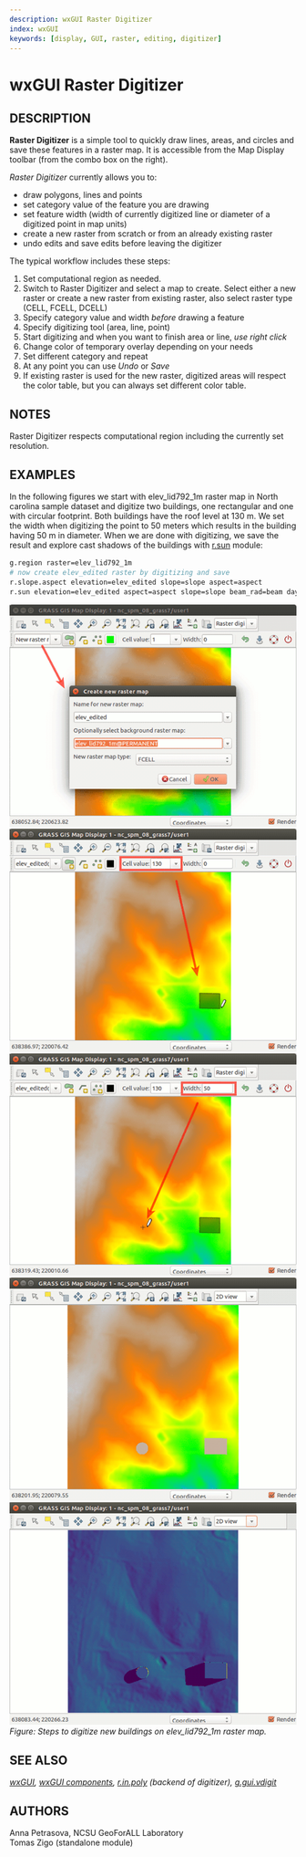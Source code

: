 ```yaml
---
description: wxGUI Raster Digitizer
index: wxGUI
keywords: [display, GUI, raster, editing, digitizer]
---
```


# wxGUI Raster Digitizer

## DESCRIPTION

**Raster Digitizer** is a simple tool to quickly draw lines, areas, and
circles and save these features in a raster map. It is accessible from
the Map Display toolbar (from the combo box on the right).

*Raster Digitizer* currently allows you to:

- draw polygons, lines and points
- set category value of the feature you are drawing
- set feature width (width of currently digitized line or diameter of a
  digitized point in map units)
- create a new raster from scratch or from an already existing raster
- undo edits and save edits before leaving the digitizer

The typical workflow includes these steps:

1. Set computational region as needed.
2. Switch to Raster Digitizer and select a map to create. Select either
    a new raster or create a new raster from existing raster, also
    select raster type (CELL, FCELL, DCELL)
3. Specify category value and width *before* drawing a feature
4. Specify digitizing tool (area, line, point)
5. Start digitizing and when you want to finish area or line, *use
    right click*
6. Change color of temporary overlay depending on your needs
7. Set different category and repeat
8. At any point you can use *Undo* or *Save*
9. If existing raster is used for the new raster, digitized areas will
    respect the color table, but you can always set different color
    table.

## NOTES

Raster Digitizer respects computational region including the currently
set resolution.

## EXAMPLES

In the following figures we start with elev_lid792_1m raster map in
North carolina sample dataset and digitize two buildings, one
rectangular and one with circular footprint. Both buildings have the
roof level at 130 m. We set the width when digitizing the point to 50
meters which results in the building having 50 m in diameter. When we
are done with digitizing, we save the result and explore cast shadows of
the buildings with [r.sun](r.sun.md) module:

```sh
g.region raster=elev_lid792_1m
# now create elev_edited raster by digitizing and save
r.slope.aspect elevation=elev_edited slope=slope aspect=aspect
r.sun elevation=elev_edited aspect=aspect slope=slope beam_rad=beam day=172 time=6
```

![Raster digitizer example step 1](wxGUI_rdigit_step1.png)
![Raster digitizer example step 2](wxGUI_rdigit_step2.png)
![Raster digitizer example step 3](wxGUI_rdigit_step3.png)
![Raster digitizer example step 4](wxGUI_rdigit_step4.png)
![Raster digitizer example step 5](wxGUI_rdigit_step5.png)  
*Figure: Steps to digitize new buildings on elev_lid792_1m raster map.*

## SEE ALSO

*[wxGUI](wxGUI.md), [wxGUI components](wxGUI.components.md),
[r.in.poly](r.in.poly.md) (backend of digitizer),
[g.gui.vdigit](g.gui.vdigit.md)*

## AUTHORS

Anna Petrasova, NCSU GeoForALL Laboratory  
Tomas Zigo (standalone module)
